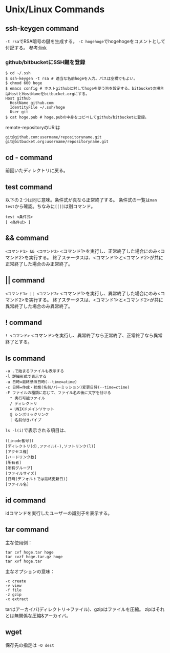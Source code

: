 # Unix/Linux Commands

## ssh-keygen command
`-t rsa`でRSA暗号の鍵を生成する。
`-C hogehoge`でhogehogeをコメントとして付記する。
参考:[link](http://webkaru.net/linux/ssh-keygen-command/)

### github/bitbucketにSSH鍵を登録
```
$ cd ~/.ssh
$ ssh-keygen -t rsa # 適当な名前hogeを入力。パスは空欄でもよい。
$ chmod 600 hoge
$ emacs config # ホストgithubに対してhogeを使う旨を設定する。bitbucketの場合はHostとHostNameをbitbucket.orgにする。
Host github
  HostName github.com
  IdentityFile ~/.ssh/hoge
  User git
$ cat hoge.pub # hoge.pubの中身をコピペしてgithub/bitbucketに登録。
```
remote-repositoryのURIは
```
git@github.com:username/repositoryname.git
git@bitbucket.org:username/repositoryname.git
```

## cd - command
前回いたディレクトリに戻る。

## test command
以下の２つは同じ意味。条件式が真なら正常終了する。
条件式の一覧は`man test`から確認。ちなみに`[[]]`は別コマンド。
```
test <条件式>
[ <条件式> ]
```

## && command
`<コマンド1> && <コマンド2>`
<コマンド1>を実行し、正常終了した場合にのみ<コマンド2>を実行する。
終了ステータスは、<コマンド1>と<コマンド2>が共に正常終了した場合のみ正常終了。

## || command
`<コマンド1> || <コマンド2>`
<コマンド1>を実行し、異常終了した場合にのみ<コマンド2>を実行する。
終了ステータスは、<コマンド1>と<コマンド2>が共に異常終了した場合のみ異常終了。

## ! command
`! <コマンド>`
<コマンド>を実行し、異常終了なら正常終了、正常終了なら異常終了とする。

## ls command
```
-a .で始まるファイルも表示する
-l 詳細形式で表示する
-u 日時=最終参照日時(--time=atime)
-c 日時=作成・状態(名前/パーミッション)変更日時(--time=ctime)
-F ファイルの種類に応じて、ファイル名の後に文字を付ける
  * 実行可能ファイル
  / ディレクトリ
  = UNIXドメインソケット
  @ シンボリックリンク
  | 名前付きパイプ
```
`ls -l(i)`で表示される項目は、
```
([inode番号])
[ディレクトリ(d),ファイル(-),ソフトリンク(l)]
[アクセス権]
[ハードリンク数]
[所有者]
[所有グループ]
[ファイルサイズ]
[日時(デフォルトでは最終更新日)]
[ファイル名]
```

## id command
idコマンドを実行したユーザーの識別子を表示する。

## tar command
主な使用例：
```
tar cvf hoge.tar hoge
tar cvzf hoge.tar.gz hoge
tar xvf hoge.tar
```
主なオプションの意味：
```
-c create
-v view
-f file
-z gzip
-x extract
```
tarはアーカイバ(ディレクトリ->ファイル)、gzipはファイルを圧縮。
zipはそれとは無関係な圧縮&アーカイバ。

## wget
保存先の指定は
`-O dest`
